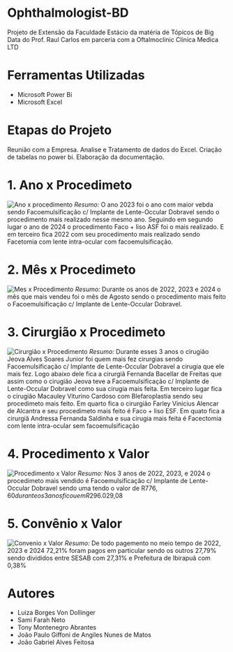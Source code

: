 # Ophthalmologist-BD
Projeto de Extensão da Faculdade Estácio da matéria de Tópicos de Big Data do Prof. Raul Carlos em parceria com a Oftalmoclinic Clinica Medica LTD
# Ferramentas Utilizadas
* Microsoft Power Bi
* Microsoft Excel
# Etapas do Projeto
Reunião com a Empresa. Analise e Tratamento de dados do Excel. Criação de tabelas no power bi. Elaboração da documentação.
# 1. Ano x Procedimeto
![Ano x procedimento](https://github.com/luiza-dollinger/Ophthalmologist-BD/assets/149322559/6751958c-d8e9-4a0f-a129-69a9f55b3245)
*Resumo:* O ano 2023 foi o ano com maior vebda sendo Facoemulsificação c/ Implante de Lente-Occular Dobravel sendo o procedimento mais realizado nesse mesmo ano. Seguindo em segundo lugar o ano de 2024 o procedimento Faco + liso ASF foi o mais realizado. E em terceiro fica 2022 com seu procedimento mais realizado sendo Facetomia com lente intra-ocular com facoemulsificação.

# 2. Mês x Procedimeto
![Mes x Procedimento](https://github.com/luiza-dollinger/Ophthalmologist-BD/assets/149322559/e144792c-c67d-4a10-ab53-81d5238e518a)
*Resumo:* Durante os anos de 2022, 2023 e 2024 o mês que mais vendeu foi o mês de Agosto sendo o procedimento mais feito o Facoemulsificação c/ Implante de Lente-Occular Dobravel.

# 3. Cirurgião x Procedimeto
![Cirurgião x Procedimento](https://github.com/luiza-dollinger/Ophthalmologist-BD/assets/149322559/17af8050-9183-4ebf-966c-ec261853ef71)
*Resumo:* Durante esses 3 anos o cirugião Jeova Alves Soares Junior foi quem mais fez cirurgias sendo Facoemulsificação c/ Implante de Lente-Occular Dobravel a cirugia que ele mais fez. Logo abaixo dele fica a cirurgiã Fernanda Bacellar de Freitas que assim como o cirugião Jeova teve a Facoemulsificação c/ Implante de Lente-Occular Dobravel como sua cirugia mais feita. Em terceiro lugar fica o cirugião Macauley Viturino Cardoso com Blefaroplastia sendo seu procedimeto mais feito. Em quarto fica o cirurgião Farley Vinicius Alencar de Alcantra e seu procedimeto mais feito é Faco + liso ESF. Em quato fica a cirurgiã Andressa Fernanda Saldinha e sua cirugia mais feita é Facectomia com lente intra-ocular sem facoemulsificação

# 4. Procedimento x Valor
![Procedimento x Valor](https://github.com/luiza-dollinger/Ophthalmologist-BD/assets/149322559/d3bc57ca-8468-4f9b-9778-de9d489cf068)
*Resumo:* Nos 3 anos de 2022, 2023, e 2024 o procedimeto mais vendido é Facoemulsificação c/ Implante de Lente-Occular Dobravel sendo uma tendo o valor de R$776,60 durante os 3 anos ficou em R$296.029,08

# 5. Convênio x Valor
![Convenio x Valor](https://github.com/luiza-dollinger/Ophthalmologist-BD/assets/149322559/a89409a4-3c5f-454b-a301-eb93b5246234)
*Resumo:* De todo pagemento no meio tempo de 2022, 2023 e 2024 72,21% foram pagos em particular sendo os outros 27,79% sendo divididos entre SESAB com 27,31% e Prefeitura de Ibirapuã com 0,38%

# Autores
* Luiza Borges Von Dollinger
* Sami Farah Neto
* Tony Montenegro Abrantes
* João Paulo Giffoni de Angiles Nunes de Matos
* João Gabriel Alves Feitosa
